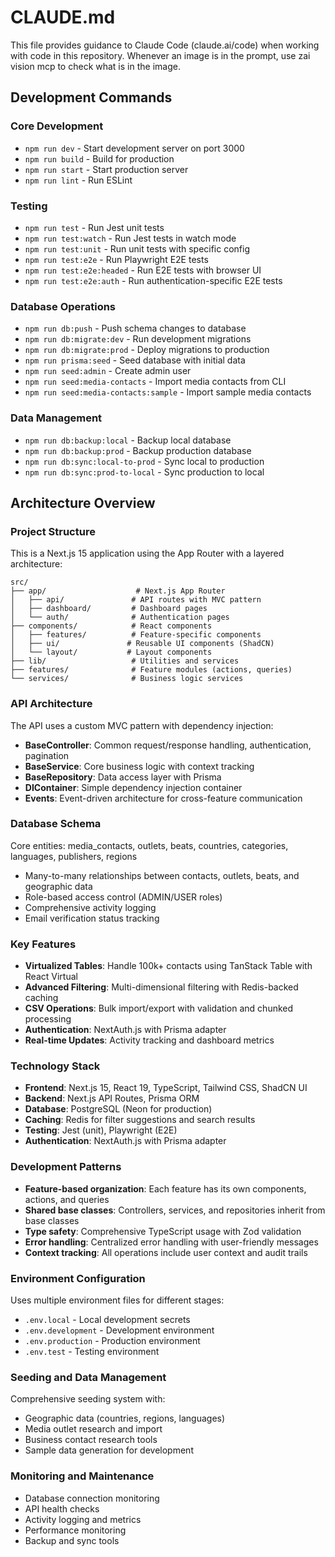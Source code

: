 # CLAUDE.md

This file provides guidance to Claude Code (claude.ai/code) when working with code in this repository.
Whenever an image is in the prompt, use zai vision mcp to check what is in the image.

## Development Commands

### Core Development
- `npm run dev` - Start development server on port 3000
- `npm run build` - Build for production
- `npm run start` - Start production server
- `npm run lint` - Run ESLint

### Testing
- `npm run test` - Run Jest unit tests
- `npm run test:watch` - Run Jest tests in watch mode
- `npm run test:unit` - Run unit tests with specific config
- `npm run test:e2e` - Run Playwright E2E tests
- `npm run test:e2e:headed` - Run E2E tests with browser UI
- `npm run test:e2e:auth` - Run authentication-specific E2E tests

### Database Operations
- `npm run db:push` - Push schema changes to database
- `npm run db:migrate:dev` - Run development migrations
- `npm run db:migrate:prod` - Deploy migrations to production
- `npm run prisma:seed` - Seed database with initial data
- `npm run seed:admin` - Create admin user
- `npm run seed:media-contacts` - Import media contacts from CLI
- `npm run seed:media-contacts:sample` - Import sample media contacts

### Data Management
- `npm run db:backup:local` - Backup local database
- `npm run db:backup:prod` - Backup production database
- `npm run db:sync:local-to-prod` - Sync local to production
- `npm run db:sync:prod-to-local` - Sync production to local

## Architecture Overview

### Project Structure
This is a Next.js 15 application using the App Router with a layered architecture:

```
src/
├── app/                    # Next.js App Router
│   ├── api/               # API routes with MVC pattern
│   ├── dashboard/         # Dashboard pages
│   └── auth/              # Authentication pages
├── components/            # React components
│   ├── features/          # Feature-specific components
│   ├── ui/               # Reusable UI components (ShadCN)
│   └── layout/           # Layout components
├── lib/                   # Utilities and services
├── features/              # Feature modules (actions, queries)
└── services/              # Business logic services
```

### API Architecture
The API uses a custom MVC pattern with dependency injection:

- **BaseController**: Common request/response handling, authentication, pagination
- **BaseService**: Core business logic with context tracking
- **BaseRepository**: Data access layer with Prisma
- **DIContainer**: Simple dependency injection container
- **Events**: Event-driven architecture for cross-feature communication

### Database Schema
Core entities: media_contacts, outlets, beats, countries, categories, languages, publishers, regions
- Many-to-many relationships between contacts, outlets, beats, and geographic data
- Role-based access control (ADMIN/USER roles)
- Comprehensive activity logging
- Email verification status tracking

### Key Features
- **Virtualized Tables**: Handle 100k+ contacts using TanStack Table with React Virtual
- **Advanced Filtering**: Multi-dimensional filtering with Redis-backed caching
- **CSV Operations**: Bulk import/export with validation and chunked processing
- **Authentication**: NextAuth.js with Prisma adapter
- **Real-time Updates**: Activity tracking and dashboard metrics

### Technology Stack
- **Frontend**: Next.js 15, React 19, TypeScript, Tailwind CSS, ShadCN UI
- **Backend**: Next.js API Routes, Prisma ORM
- **Database**: PostgreSQL (Neon for production)
- **Caching**: Redis for filter suggestions and search results
- **Testing**: Jest (unit), Playwright (E2E)
- **Authentication**: NextAuth.js with Prisma adapter

### Development Patterns
- **Feature-based organization**: Each feature has its own components, actions, and queries
- **Shared base classes**: Controllers, services, and repositories inherit from base classes
- **Type safety**: Comprehensive TypeScript usage with Zod validation
- **Error handling**: Centralized error handling with user-friendly messages
- **Context tracking**: All operations include user context and audit trails

### Environment Configuration
Uses multiple environment files for different stages:
- `.env.local` - Local development secrets
- `.env.development` - Development environment
- `.env.production` - Production environment
- `.env.test` - Testing environment

### Seeding and Data Management
Comprehensive seeding system with:
- Geographic data (countries, regions, languages)
- Media outlet research and import
- Business contact research tools
- Sample data generation for development

### Monitoring and Maintenance
- Database connection monitoring
- API health checks
- Activity logging and metrics
- Performance monitoring
- Backup and sync tools